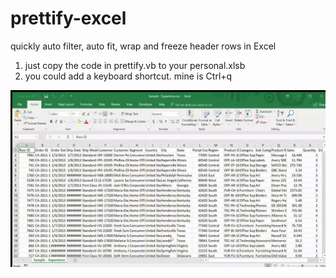 # prettify-excel
quickly auto filter, auto fit, wrap and freeze header rows in Excel
1. just copy the code in prettify.vb to your personal.xlsb
2. you could add a keyboard shortcut. mine is Ctrl+q

![demo](demo.gif)


